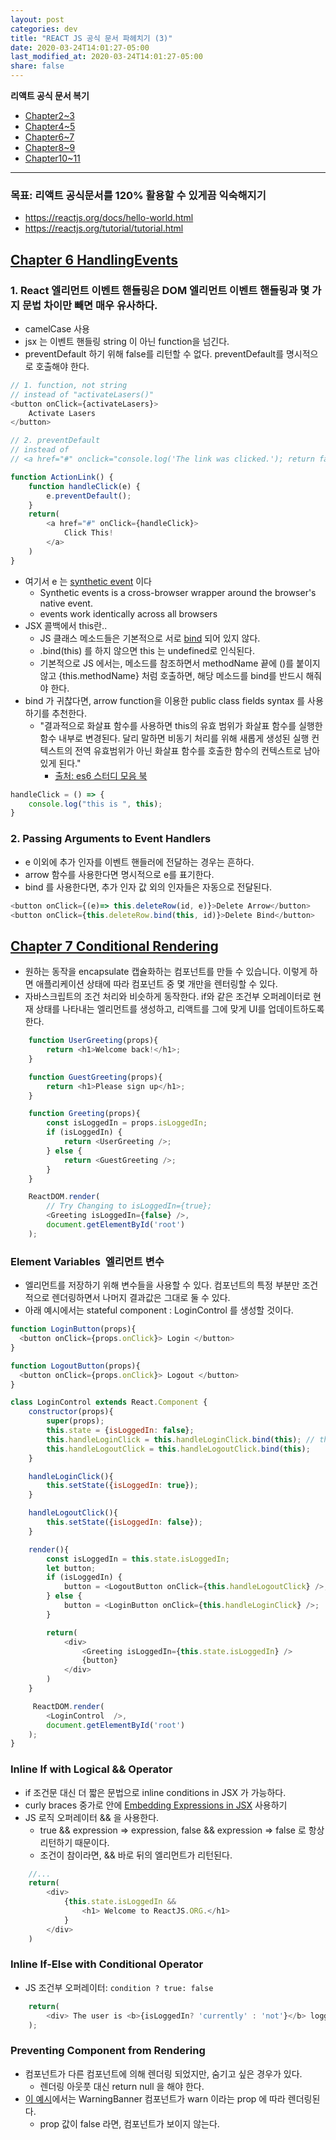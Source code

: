 ```yaml
---
layout: post
categories: dev
title: "REACT JS 공식 문서 파헤치기 (3)"
date: 2020-03-24T14:01:27-05:00
last_modified_at: 2020-03-24T14:01:27-05:00
share: false
---
```


**리액트 공식 문서 복기**
- [Chapter2~3](2020-03-22-reactOfficialDoc1.md)
- [Chapter4~5](2020-03-22-reactOfficialDoc2.md)
- [Chapter6~7](2020-03-24-reactOfficialDoc3.md)
- [Chapter8~9](2020-03-25-reactOfficialDoc4.md)
- [Chapter10~11](2020-04-04-reactOfficialDoc5.md)

***

### **목표: 리액트 공식문서를 120% 활용할 수 있게끔 익숙해지기**
- https://reactjs.org/docs/hello-world.html
- https://reactjs.org/tutorial/tutorial.html 

## [Chapter 6 HandlingEvents](https://reactjs.org/docs/handling-events.html)

### 1. React 엘리먼트 이벤트 핸들링은 DOM 엘리먼트 이벤트 핸들링과 몇 가지 문법 차이만 빼면 매우 유사하다.

- camelCase 사용
- jsx 는 이벤트 핸들링 string 이 아닌 function을 넘긴다.
- preventDefault 하기 위해 false를 리턴할 수 없다. preventDefault를 명시적으로 호출해야 한다. 

```js
// 1. function, not string
// instead of "activateLasers()"
<button onClick={activateLasers}> 
    Activate Lasers 
</button>

// 2. preventDefault
// instead of 
// <a href="#" onclick="console.log('The link was clicked.'); return false">

function ActionLink() {
    function handleClick(e) {
        e.preventDefault();
    }
    return(
        <a href="#" onClick={handleClick}>
            Click This!
        </a>
    )
}
```

- 여기서 e 는 [synthetic event](https://reactjs.org/docs/events.html) 이다
    - Synthetic events is a cross-browser wrapper around the browser's native event.
    - events work identically across all browsers
- JSX 콜백에서 this란.. 
    - JS 클래스 메소드들은 기본적으로 서로 [bind](https://developer.mozilla.org/en-US/docs/Web/JavaScript/Reference/Global_objects/Function/bind) 되어 있지 않다.
    - .bind(this) 를 하지 않으면 this 는 undefined로 인식된다.
    - 기본적으로 JS 에서는, 메소드를 참조하면서 methodName 끝에 ()를 붙이지 않고 {this.methodName} 처럼 호출하면, 해당 메소드를 bind를 반드시 해줘야 한다.
- bind 가 귀찮다면, arrow function을 이용한 public class fields syntax 를 사용하기를 추천한다. 
    - "결과적으로 화살표 함수를 사용하면 this의 유효 범위가 화살표 함수를 실행한 함수 내부로 변경된다. 달리 말하면 비동기 처리를 위해 새롭게 생성된 실행 컨텍스트의 전역 유효범위가 아닌 화살표 함수를 호출한 함수의 컨텍스트로 남아있게 된다." 
        - [출처: es6 스터디 모음 북](https://joshua1988.gitbooks.io/es6-study/arrow-function.html)

```js
handleClick = () => {
    console.log("this is ", this);
}

```

### 2. Passing Arguments to Event Handlers

- e 이외에 추가 인자를 이벤트 핸들러에 전달하는 경우는 흔하다. 
- arrow 함수를 사용한다면 명시적으로 e를 표기한다.
- bind 를 사용한다면, 추가 인자 값 외의 인자들은 자동으로 전달된다.

```js
<button onClick={(e)=> this.deleteRow(id, e)}>Delete Arrow</button>
<button onClick={this.deleteRow.bind(this, id)}>Delete Bind</button>
```

## [Chapter 7 Conditional Rendering](http://reactjs.org/docs/conditional-rendering.html)

- 원하는 동작을 encapsulate 캡슐화하는 컴포넌트를 만들 수 있습니다. 이렇게 하면 애플리케이션 상태에 따라 컴포넌트 중 몇 개만을 렌터링할 수 있다.
- 자바스크립트의 조건 처리와 비슷하게 동작한다. if와 같은 조건부 오퍼레이터로 현재 상태를 나타내는 엘리먼트를 생성하고, 리액트를 그에 맞게 UI를 업데이트하도록 한다.

```js
    function UserGreeting(props){
        return <h1>Welcome back!</h1>;
    }

    function GuestGreeting(props){
        return <h1>Please sign up</h1>;
    }

    function Greeting(props){
        const isLoggedIn = props.isLoggedIn;
        if (isLoggedIn) {
            return <UserGreeting />;
        } else {
            return <GuestGreeting />;
        }
    }

    ReactDOM.render(
        // Try Changing to isLoggedIn={true};
        <Greeting isLoggedIn={false} />,
        document.getElementById('root')
    );
```

### Element Variables  엘리먼트 변수

- 엘리먼트를 저장하기 위해 변수들을 사용할 수 있다. 컴포넌트의 특정 부분만 조건적으로 렌더링하면서 나머지 결과값은 그대로 둘 수 있다. 
- 아래 예시에서는 stateful component : LoginControl 를 생성할 것이다.

```js
function LoginButton(props){
  <button onClick={props.onClick}> Login </button>
}

function LogoutButton(props){
  <button onClick={props.onClick}> Logout </button>
}

class LoginControl extends React.Component {
    constructor(props){
        super(props);
        this.state = {isLoggedIn: false};
        this.handleLoginClick = this.handleLoginClick.bind(this); // this: LoginControl Component
        this.handleLogoutClick = this.handleLogoutClick.bind(this);
    }

    handleLoginClick(){
        this.setState({isLoggedIn: true});
    }

    handleLogoutClick(){
        this.setState({isLoggedIn: false});
    }

    render(){
        const isLoggedIn = this.state.isLoggedIn;
        let button;
        if (isLoggedIn) {
            button = <LogoutButton onClick={this.handleLogoutClick} />;
        } else {
            button = <LoginButton onClick={this.handleLoginClick} />;
        }

        return(
            <div>
                <Greeting isLoggedIn={this.state.isLoggedIn} />
                {button}
            </div>
        )
    }

     ReactDOM.render(
        <LoginControl  />,
        document.getElementById('root')
    );
}
```
### Inline If with Logical && Operator

- if 조건문 대신 더 짧은 문법으로 inline conditions in JSX 가 가능하다.
- curly braces 중가로 안에 [Embedding Expressions in JSX](https://ko.reactjs.org/docs/introducing-jsx.html#embedding-expressions-in-jsx) 사용하기 
- JS 로직 오퍼레이터 && 을 사용한다. 
    - true && expression => expression, false && expression => false 로 항상 리턴하기 때문이다.
    - 조건이 참이라면, && 바로 뒤의 엘리먼트가 리턴된다.    

```js
    //...
    return(
        <div>
            {this.state.isLoggedIn && 
                <h1> Welcome to ReactJS.ORG.</h1>
            }
        </div>
    )
```

### Inline If-Else with Conditional Operator 

- JS 조건부 오퍼레이터: `condition ? true: false`

```js
    return(
        <div> The user is <b>{isLoggedIn? 'currently' : 'not'}</b> logged in. </div>
    );
```

### Preventing Component from Rendering 

- 컴포넌트가 다른 컴포넌트에 의해 렌더링 되었지만, 숨기고 싶은 경우가 있다. 
    - 렌더링 아웃풋 대신 return null 을 해야 한다.
- [이 예시](https://codepen.io/gaearon/pen/Xjoqwm?editors=0010)에서는 WarningBanner 컴포넌트가 warn 이라는 prop 에 따라 렌더링된다. 
    - prop 값이 false 라면, 컴포넌트가 보이지 않는다. 